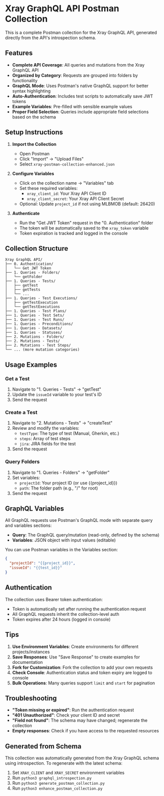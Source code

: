 # Xray GraphQL API Postman Collection

This is a complete Postman collection for the Xray GraphQL API, generated directly from the API's introspection schema.

## Features

- **Complete API Coverage**: All queries and mutations from the Xray GraphQL API
- **Organized by Category**: Requests are grouped into folders by functionality
- **GraphQL Mode**: Uses Postman's native GraphQL support for better syntax highlighting
- **Auto-Authentication**: Includes test scripts to automatically save JWT tokens
- **Example Variables**: Pre-filled with sensible example values
- **Proper Field Selection**: Queries include appropriate field selections based on the schema

## Setup Instructions

1. **Import the Collection**
   - Open Postman
   - Click "Import" → "Upload Files"
   - Select `xray-postman-collection-enhanced.json`

2. **Configure Variables**
   - Click on the collection name → "Variables" tab
   - Set these required variables:
     - `xray_client_id`: Your Xray API Client ID
     - `xray_client_secret`: Your Xray API Client Secret
   - Optional: Update `project_id` if not using MLBMOB (default: 26420)

3. **Authenticate**
   - Run the "Get JWT Token" request in the "0. Authentication" folder
   - The token will be automatically saved to the `xray_token` variable
   - Token expiration is tracked and logged in the console

## Collection Structure

```
Xray GraphQL API/
├── 0. Authentication/
│   └── Get JWT Token
├── 1. Queries - Folders/
│   └── getFolder
├── 1. Queries - Tests/
│   ├── getTest
│   ├── getTests
│   └── ...
├── 1. Queries - Test Executions/
│   ├── getTestExecution
│   └── getTestExecutions
├── 1. Queries - Test Plans/
├── 1. Queries - Test Sets/
├── 1. Queries - Test Runs/
├── 1. Queries - Preconditions/
├── 1. Queries - Datasets/
├── 1. Queries - Statuses/
├── 2. Mutations - Folders/
├── 2. Mutations - Tests/
├── 2. Mutations - Test Steps/
└── ... (more mutation categories)
```

## Usage Examples

### Get a Test
1. Navigate to "1. Queries - Tests" → "getTest"
2. Update the `issueId` variable to your test's ID
3. Send the request

### Create a Test
1. Navigate to "2. Mutations - Tests" → "createTest"
2. Review and modify the variables:
   - `testType`: The type of test (Manual, Gherkin, etc.)
   - `steps`: Array of test steps
   - `jira`: JIRA fields for the test
3. Send the request

### Query Folders
1. Navigate to "1. Queries - Folders" → "getFolder"
2. Set variables:
   - `projectId`: Your project ID (or use {{project_id}})
   - `path`: The folder path (e.g., "/" for root)
3. Send the request

## GraphQL Variables

All GraphQL requests use Postman's GraphQL mode with separate query and variables sections:
- **Query**: The GraphQL query/mutation (read-only, defined by the schema)
- **Variables**: JSON object with input values (editable)

You can use Postman variables in the Variables section:
```json
{
  "projectId": "{{project_id}}",
  "issueId": "{{test_id}}"
}
```

## Authentication

The collection uses Bearer token authentication:
- Token is automatically set after running the authentication request
- All GraphQL requests inherit the collection-level auth
- Token expires after 24 hours (logged in console)

## Tips

1. **Use Environment Variables**: Create environments for different projects/instances
2. **Save Responses**: Use "Save Response" to create examples for documentation
3. **Fork for Customization**: Fork the collection to add your own requests
4. **Check Console**: Authentication status and token expiry are logged to console
5. **Bulk Operations**: Many queries support `limit` and `start` for pagination

## Troubleshooting

- **"Token missing or expired"**: Run the authentication request
- **"401 Unauthorized"**: Check your client ID and secret
- **"Field not found"**: The schema may have changed; regenerate the collection
- **Empty responses**: Check if you have access to the requested resources

## Generated from Schema

This collection was automatically generated from the Xray GraphQL schema using introspection. To regenerate with the latest schema:

1. Set `XRAY_CLIENT` and `XRAY_SECRET` environment variables
2. Run `python3 graphql_introspection.py`
3. Run `python3 generate_postman_collection.py`
4. Run `python3 enhance_postman_collection.py`